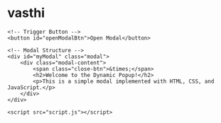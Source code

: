 # vasthi
<!DOCTYPE html>
<html lang="en">
<head>
    <meta charset="UTF-8">
    <meta name="viewport" content="width=device-width, initial-scale=1.0">
    <title>Dynamic Popup Example</title>
    <link rel="stylesheet" href="styles.css">
</head>
<body>

    <!-- Trigger Button -->
    <button id="openModalBtn">Open Modal</button>

    <!-- Modal Structure -->
    <div id="myModal" class="modal">
        <div class="modal-content">
            <span class="close-btn">&times;</span>
            <h2>Welcome to the Dynamic Popup!</h2>
            <p>This is a simple modal implemented with HTML, CSS, and JavaScript.</p>
        </div>
    </div>

    <script src="script.js"></script>
</body>
</html>
